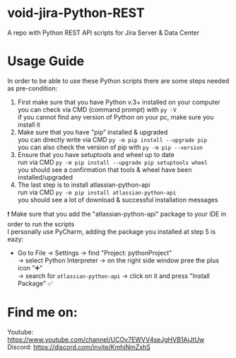 # void-jira-Python-REST
A repo with Python REST API scripts for Jira Server & Data Center

# Usage Guide
In order to be able to use these Python scripts there are some steps needed as pre-condition:  
1. First make sure that you have Python v.3+ installed on your computer  
   you can check via CMD (command prompt) with ```py -V```  
   if you cannot find any version of Python on your pc, make sure you install it  
2. Make sure that you have "pip" installed & upgraded  
   you can directly write via CMD ```py -m pip install --upgrade pip```  
   you can also check the version of pip with ```py -m pip --version```  
3. Ensure that you have setuptools and wheel up to date  
   run via CMD ```py -m pip install --upgrade pip setuptools wheel```  
   you should see a confirmation that tools & wheel have been installed/upgraded  
4. The last step is to install atlassian-python-api  
   run via CMD ```py -m pip install atlassian-python-api```  
   you should see a lot of download & successful installation messages  

:exclamation: Make sure that you add the "atlassian-python-api" package to your IDE in order to run the scripts   
I personally use PyCharm, adding the package you installed at step 5 is eazy:  
  * Go to File -> Settings -> find "Project: pythonProject"  
    -> select Python Interpreter  -> on the right side window pree the plus icon ":heavy_plus_sign:"  
    -> search for ```atlassian-python-api``` -> click on it and press "Install Package" :white_check_mark:

# Find me on:
Youtube: https://www.youtube.com/channel/UCOv7EWVV4seJgHVB1AjJtUw  
Discord: https://discord.com/invite/KmhjNmZxhS
